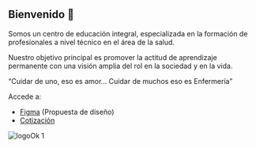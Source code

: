 ## Bienvenido 👋
Somos un centro de educación integral, especializada en la formación de profesionales a nivel técnico en el área de la salud.

Nuestro objetivo principal es promover la actitud de aprendizaje permanente con una visión amplia del rol en la sociedad y en la vida.

“Cuidar de uno, eso es amor… Cuidar de muchos eso es Enfermería”

Accede a:
- [Figma](https://www.figma.com/design/QUfIU22Yig2uvdPrUC14F7/CEINCE?node-id=2-7&t=u9zs9nnxnOeAWhZj-0) (Propuesta de diseño)
- [Cotización](https://github.com/CEINCE/.github/wiki/Cotizaci%C3%B3n)

![logoOk 1](https://github.com/user-attachments/assets/7ea7e408-2f10-4476-9619-2fc515e0d5c2)

